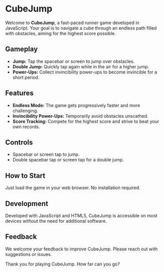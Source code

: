 # CubeJump

Welcome to **CubeJump**, a fast-paced runner game developed in JavaScript. Your goal is to navigate a cube through an endless path filled with obstacles, aiming for the highest score possible.

## Gameplay

- **Jump:** Tap the spacebar or screen to jump over obstacles.
- **Double Jump:** Quickly tap again while in the air for a higher jump.
- **Power-Ups:** Collect invincibility power-ups to become invincible for a short period.

## Features

- **Endless Mode:** The game gets progressively faster and more challenging.
- **Invincibility Power-Ups:** Temporarily avoid obstacles unscathed.
- **Score Tracking:** Compete for the highest score and strive to beat your own records.

## Controls

- Spacebar or screen tap to jump.
- Double spacebar tap or screen tap for a double jump.

## How to Start

Just load the game in your web browser. No installation required.

## Development

Developed with JavaScript and HTML5, CubeJump is accessible on most devices without the need for additional software.

## Feedback

We welcome your feedback to improve CubeJump. Please reach out with suggestions or issues.

Thank you for playing CubeJump. How far can you go?
